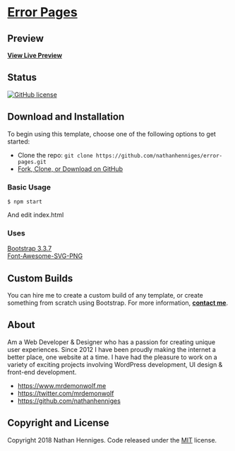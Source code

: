 # [Error Pages](https://github.com/nathanhenniges/error-pages)

## Preview

**[View Live Preview](https://nathanhenniges.github.io/error-pages)**

## Status

[![GitHub license](https://img.shields.io/badge/license-MIT-blue.svg)](https://raw.githubusercontent.com/nathanhenniges/error-pagesr/master/LICENSE)

## Download and Installation

To begin using this template, choose one of the following options to get started:
* Clone the repo: `git clone https://github.com/nathanhenniges/error-pages.git`
* [Fork, Clone, or Download on GitHub](https://github.com/nathanhenniges/error-pages)

### Basic Usage

```
$ npm start
```

And edit index.html

### Uses
[Bootstrap 3.3.7](https://getbootstrap.com/docs/3.3/)  
[Font-Awesome-SVG-PNG](https://github.com/encharm/Font-Awesome-SVG-PNG)

## Custom Builds

You can hire me to create a custom build of any template, or create something from scratch using Bootstrap. For more information,  **[contact me](https://www.mrdemonwolf.me/about)**.

## About

Am a Web Developer & Designer who has a passion for creating unique user experiences. Since 2012 I have been proudly making the internet a better place, one website at a time. I have had the pleasure to work on a variety of exciting projects involving WordPress development, UI design & front-end development.

* https://www.mrdemonwolf.me
* https://twitter.com/mrdemonwolf
* https://github.com/nathanhenniges

## Copyright and License

Copyright 2018 Nathan Henniges. Code released under the [MIT](https://github.com/nathanhenniges/error-pages/blob/master/LICENSE.md) license.
